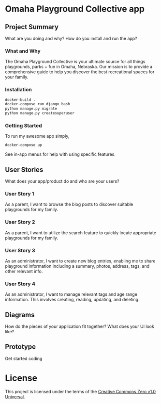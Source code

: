 # Omaha Playground Collective app

## Project Summary

What are you doing and why? How do you install and run the app?

### What and Why

The Omaha Playground Collective is your ultimate source for all things playgrounds, parks + fun in Omaha, Nebraska. Our mission is to provide a comprehensive guide to help you discover the best recreational spaces for your family.

### Installation

```bash
docker-build .
docker-compose run django bash
python manage.py migrate
python manage.py createsuperuser
```

### Getting Started

To run my awesome app simply,

```bash
docker-compose up
```

See in-app menus for help with using specific features.

## User Stories

What does your app/product do and who are your users?

### User Story 1

As a parent, I want to browse the blog posts to discover suitable playgrounds for my family.

### User Story 2

As a parent, I want to utilize the search feature to quickly locate appropriate playgrounds for my family.

### User Story 3

As an administrator, I want to create new blog entries, enabling me to share playground information including a summary, photos, address, tags, and other relevant info.

### User Story 4

As an administrator, I want to manage relevant tags and age range information. This involves creating, reading, updating, and deleting.

## Diagrams

How do the pieces of your application fit together? What does your UI look like?

## Prototype

Get started coding

# License

This project is licensed under the terms of the [Creative Commons Zero v1.0 Universal](LICENSE.md).

